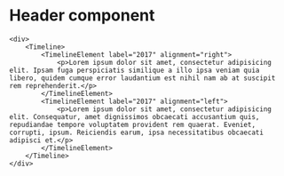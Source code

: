 # Header component

    <div>
        <Timeline>
            <TimelineElement label="2017" alignment="right">
                <p>Lorem ipsum dolor sit amet, consectetur adipisicing elit. Ipsam fuga perspiciatis similique a illo ipsa veniam quia libero, quidem cumque error laudantium est nihil nam ab at suscipit rem reprehenderit.</p>
            </TimelineElement>
            <TimelineElement label="2017" alignment="left">
                <p>Lorem ipsum dolor sit amet, consectetur adipisicing elit. Consequatur, amet dignissimos obcaecati accusantium quis, repudiandae tempore voluptatem provident rem quaerat. Eveniet, corrupti, ipsum. Reiciendis earum, ipsa necessitatibus obcaecati adipisci et.</p>
            </TimelineElement>
        </Timeline>    
    </div>
    